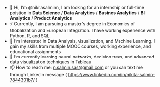 - 👋 Hi, I’m @nikitasalminn, I am looking for an internship or full-time poistion in **Data Science** / **Data Analytics** / **Busines Analytics** / **BI Analytics** / **Product Analytics**
- ⚡ Currently, I am pursuing a master's degree in Economics of Globalization and European Integration. I have working experience with Python, R, and SQL.
- 👀 I’m interested in Data Analysis, visualization, and Machine Learning. I gain my skills from multiple MOOC courses, working experience, and educational assignments
- 🌱 I’m currently learning neural networks, decision trees, and advanced data visualization techniques in Tableau  
- 📫 How to reach me: n.salmin.sas@gmail.com or you can text me through LinkedIn message ( https://www.linkedin.com/in/nikita-salmin-7844301b7/ )

